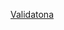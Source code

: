 [Validatona](https://www.canva.com/design/DAFITgrS8MA/U5MhBG4K9Baj6f1kVvPdwg/edit?utm_content=DAFITgrS8MA&utm_campaign=designshare&utm_medium=link2&utm_source=sharebutton)
